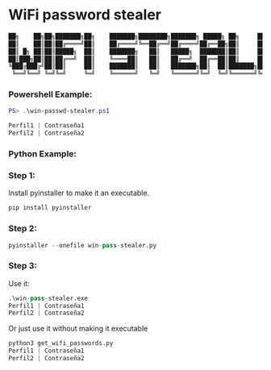 # WiFi password stealer
```ruby
██╗    ██╗██╗███████╗██╗    ███████╗████████╗███████╗ █████╗ ██╗     ███████╗██████╗ 
██║    ██║██║██╔════╝██║    ██╔════╝╚══██╔══╝██╔════╝██╔══██╗██║     ██╔════╝██╔══██╗
██║ █╗ ██║██║█████╗  ██║    ███████╗   ██║   █████╗  ███████║██║     █████╗  ██████╔╝
██║███╗██║██║██╔══╝  ██║    ╚════██║   ██║   ██╔══╝  ██╔══██║██║     ██╔══╝  ██╔══██╗
╚███╔███╔╝██║██║     ██║    ███████║   ██║   ███████╗██║  ██║███████╗███████╗██║  ██║
 ╚══╝╚══╝ ╚═╝╚═╝     ╚═╝    ╚══════╝   ╚═╝   ╚══════╝╚═╝  ╚═╝╚══════╝╚══════╝╚═╝  ╚═╝
```                                                                                   

### Powershell Example:
```ps1
PS> .\win-passwd-stealer.ps1

Perfil1 | Contraseña1
Perfil2 | Contraseña2
```
### Python Example:

### Step 1:
Install pyinstaller to make it an executable.

```py
pip install pyinstaller
```
### Step 2:
```py
pyinstaller --onefile win-pass-stealer.py
```
### Step 3:
Use it:

```py
.\win-pass-stealer.exe
Perfil1 | Contraseña1
Perfil2 | Contraseña2
```
Or just use it without making it executable

```py
python3 get_wifi_passwords.py
Perfil1 | Contraseña1
Perfil2 | Contraseña2
```
